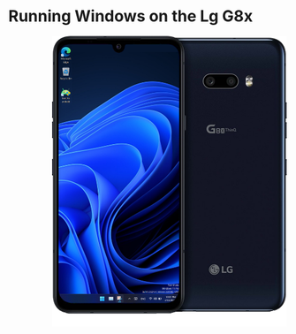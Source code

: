 # Running Windows on the Lg G8x

<img align="right" src="https://github.com/Icesito68/Port-Windows-11-Lg-G8x/blob/main/mh2lm.png" width="425" alt="Windows 11 Running On A Xiaomi Pad 5">
